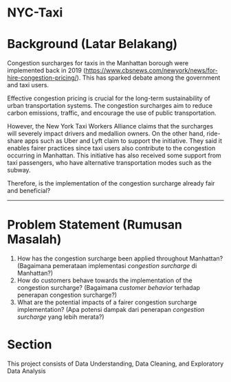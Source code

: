 # NYC-Taxi
# **Background (Latar Belakang)**
Congestion surcharges for taxis in the Manhattan borough were implemented back in 2019 (https://www.cbsnews.com/newyork/news/for-hire-congestion-pricing/). This has sparked debate among the government and taxi users.

Effective congestion pricing is crucial for the long-term sustainability of urban transportation systems. The congestion surcharges aim to reduce carbon emissions, traffic, and encourage the use of public transportation.

However, the New York Taxi Workers Alliance claims that the surcharges will severely impact drivers and medallion owners. On the other hand, ride-share apps such as Uber and Lyft claim to support the initiative. They said it enables fairer practices since taxi users also contribute to the congestion occurring in Manhattan. This initiative has also received some support from taxi passengers, who have alternative transportation modes such as the subway.

Therefore, is the implementation of the congestion surcharge already fair and beneficial?

---
# **Problem Statement (Rumusan Masalah)**
1. How has the congestion surcharge been applied throughout Manhattan? (Bagaimana pemerataan implementasi *congestion surcharge* di Manhattan?)
2.  How do customers behave towards the implementation of the congestion surcharge? (Bagaimana *customer behavior* terhadap penerapan congestion surcharge?)
3. What are the potential impacts of a fairer congestion surcharge implementation? (Apa potensi dampak dari penerapan *congestion surcharge* yang lebih merata?)

# **Section**
This project consists of Data Understanding, Data Cleaning, and Exploratory Data Analysis
